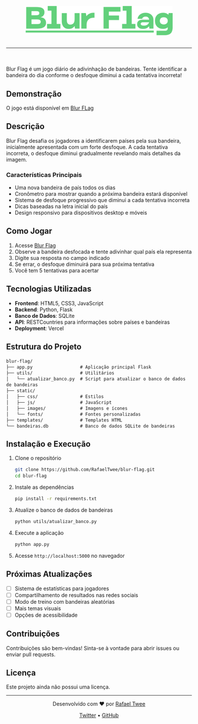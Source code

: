 <div align="center">
  <img src="static/images/blur-flag.png" alt="Blur Flag Logo" width="400">
</div>
<br>
<hr>
<br>
<br>
Blur Flag é um jogo diário de adivinhação de bandeiras. Tente identificar a bandeira do dia conforme o desfoque diminui a cada tentativa incorreta!

## Demonstração

O jogo está disponível em [Blur FLag](https://blur-flag.vercel.app)

## Descrição

Blur Flag desafia os jogadores a identificarem países pela sua bandeira, inicialmente apresentada com um forte desfoque. A cada tentativa incorreta, o desfoque diminui gradualmente revelando mais detalhes da imagem.

### Características Principais

- Uma nova bandeira de país todos os dias
- Cronômetro para mostrar quando a próxima bandeira estará disponível
- Sistema de desfoque progressivo que diminui a cada tentativa incorreta
- Dicas baseadas na letra inicial do país
- Design responsivo para dispositivos desktop e móveis

## Como Jogar

1. Acesse [Blur Flag](https://blur-flag.vercel.app)
2. Observe a bandeira desfocada e tente adivinhar qual país ela representa
3. Digite sua resposta no campo indicado
4. Se errar, o desfoque diminuirá para sua próxima tentativa
5. Você tem 5 tentativas para acertar

## Tecnologias Utilizadas

- **Frontend**: HTML5, CSS3, JavaScript
- **Backend**: Python, Flask
- **Banco de Dados**: SQLite
- **API**: RESTCountries para informações sobre países e bandeiras
- **Deployment**: Vercel

## Estrutura do Projeto

```
blur-flag/
├── app.py                  # Aplicação principal Flask
├── utils/                  # Utilitários
│   └── atualizar_banco.py  # Script para atualizar o banco de dados de bandeiras
├── static/
│   ├── css/                # Estilos
│   ├── js/                 # JavaScript
│   ├── images/             # Imagens e ícones
│   └── fonts/              # Fontes personalizadas
├── templates/              # Templates HTML
└── bandeiras.db            # Banco de dados SQLite de bandeiras
```

## Instalação e Execução

1. Clone o repositório
   ```bash
   git clone https://github.com/RafaelTwee/blur-flag.git
   cd blur-flag
   ```

2. Instale as dependências
   ```bash
   pip install -r requirements.txt
   ```

3. Atualize o banco de dados de bandeiras
   ```bash
   python utils/atualizar_banco.py
   ```

4. Execute a aplicação
   ```bash
   python app.py
   ```

5. Acesse `http://localhost:5000` no navegador

## Próximas Atualizações

- [ ] Sistema de estatísticas para jogadores
- [ ] Compartilhamento de resultados nas redes sociais
- [ ] Modo de treino com bandeiras aleatórias
- [ ] Mais temas visuais
- [ ] Opções de acessibilidade

## Contribuições

Contribuições são bem-vindas! Sinta-se à vontade para abrir issues ou enviar pull requests.

## Licença

Este projeto ainda não possui uma licença.

---

<div align="center">
  <p>
    Desenvolvido com ❤️ por <a href="https://github.com/RafaelTwee">Rafael Twee</a>
  </p>
  <p>
    <a href="https://twitter.com/tweevlr">Twitter</a> •
    <a href="https://github.com/RafaelTwee/blur-flag">GitHub</a>
  </p>
</div>

